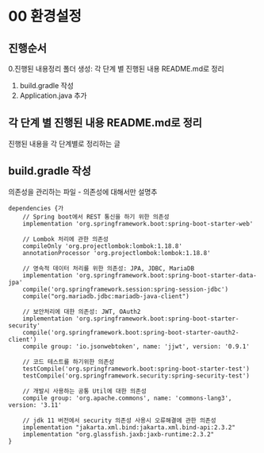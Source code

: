 # 00 환경설정

## 진행순서
0.진행된 내용정리 폴더 생성: 각 단계 별 진행된 내용 README.md로 정리
1. build.gradle 작성
2. Application.java 추가

## 각 단계 별 진행된 내용 README.md로 정리
진행된 내용을 각 단계별로 정리하는 글

## build.gradle 작성
의존성을 관리하는 파일 - 의존성에 대해서만 설명추

```
dependencies {가
    // Spring boot에서 REST 통신을 하기 위한 의존성
    implementation 'org.springframework.boot:spring-boot-starter-web'

    // Lombok 처리에 관한 의존성
    compileOnly 'org.projectlombok:lombok:1.18.8'
    annotationProcessor 'org.projectlombok:lombok:1.18.8'

    // 영속적 데이터 처리를 위한 의존성: JPA, JDBC, MariaDB
    implementation 'org.springframework.boot:spring-boot-starter-data-jpa'
    compile('org.springframework.session:spring-session-jdbc')
    compile("org.mariadb.jdbc:mariadb-java-client")

    // 보안처리에 대한 의존성: JWT, OAuth2 
    implementation 'org.springframework.boot:spring-boot-starter-security'
    compile('org.springframework.boot:spring-boot-starter-oauth2-client')
    compile group: 'io.jsonwebtoken', name: 'jjwt', version: '0.9.1'

    // 코드 테스트를 하기위한 의존성
    testCompile('org.springframework.boot:spring-boot-starter-test')
    testCompile('org.springframework.security:spring-security-test')

    // 개발시 사용하는 공통 Util에 대한 의존성
    compile group: 'org.apache.commons', name: 'commons-lang3', version: '3.11'

    // jdk 11 버전에서 security 의존성 사용시 오류해결에 관한 의존성
    implementation "jakarta.xml.bind:jakarta.xml.bind-api:2.3.2"
    implementation "org.glassfish.jaxb:jaxb-runtime:2.3.2"
}
```